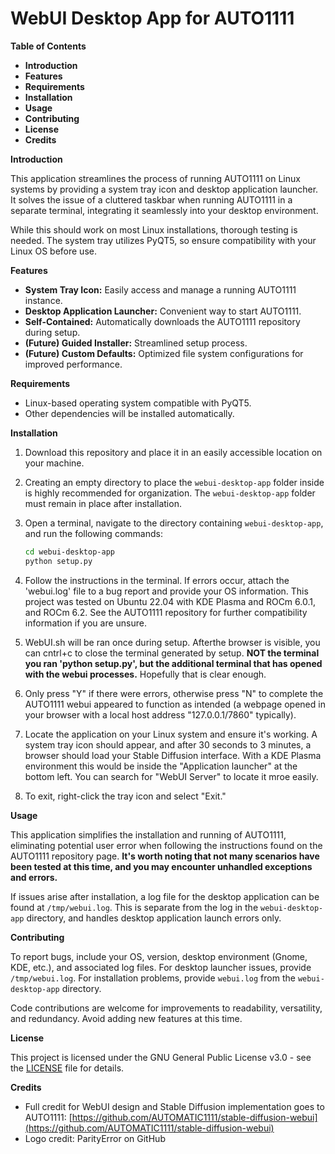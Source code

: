 # WebUI Desktop App for AUTO1111

**Table of Contents**
*   **Introduction**
*   **Features**
*   **Requirements**
*   **Installation**
*   **Usage**
*   **Contributing**
*   **License**
*   **Credits**

**Introduction**

This application streamlines the process of running AUTO1111 on Linux systems by providing a system tray icon and desktop application launcher. It solves the issue of a cluttered taskbar when running AUTO1111 in a separate terminal, integrating it seamlessly into your desktop environment.

While this should work on most Linux installations, thorough testing is needed. The system tray utilizes PyQT5, so ensure compatibility with your Linux OS before use.

**Features**

*   **System Tray Icon:** Easily access and manage a running AUTO1111 instance.
*   **Desktop Application Launcher:** Convenient way to start AUTO1111.
*   **Self-Contained:** Automatically downloads the AUTO1111 repository during setup.
*   **(Future) Guided Installer:**  Streamlined setup process.
*   **(Future) Custom Defaults:** Optimized file system configurations for improved performance.

**Requirements**

*   Linux-based operating system compatible with PyQT5.
*   Other dependencies will be installed automatically.

**Installation**

1.  Download this repository and place it in an easily accessible location on your machine.

2.  Creating an empty directory to place the `webui-desktop-app` folder inside is highly recommended for organization. The `webui-desktop-app` folder must remain in place after installation.

3.  Open a terminal, navigate to the directory containing `webui-desktop-app`, and run the following commands:

    ```bash
    cd webui-desktop-app
    python setup.py
    ```

4.  Follow the instructions in the terminal. If errors occur, attach the 'webui.log' file to a bug report and provide your OS information. This project was tested on Ubuntu 22.04 with KDE Plasma and ROCm 6.0.1, and ROCm 6.2. See the AUTO1111 repository for further compatibility information if you are unsure.

5. WebUI.sh will be ran once during setup. Afterthe browser is visible, you can cntrl+c to close the terminal generated by setup. **NOT the terminal you ran 'python setup.py', but the additional terminal that has opened with the webui processes.**
Hopefully that is clear enough.

6. Only press "Y" if there were errors, otherwise press "N" to complete the AUTO1111 webui appeared to function as intended (a webpage opened in your browser with a local host address "127.0.0.1/7860" typically).

6.  Locate the application on your Linux system and ensure it's working. A system tray icon should appear, and after 30 seconds to 3 minutes, a browser should load your Stable Diffusion interface. With a KDE Plasma environment this would be inside the "Application launcher" at the bottom left. You can search for "WebUI Server" to locate it mroe easily.

7.  To exit, right-click the tray icon and select "Exit."

**Usage**

This application simplifies the installation and running of AUTO1111, eliminating potential user error when following the instructions found on the AUTO1111 repository page. **It's worth noting that not many scenarios have been tested at this time, and you may encounter unhandled exceptions and errors.**

If issues arise after installation, a log file for the desktop application can be found at `/tmp/webui.log`. This is separate from the log in the `webui-desktop-app` directory, and handles desktop application launch errors only.

**Contributing**

To report bugs, include your OS, version, desktop environment (Gnome, KDE, etc.), and associated log files. For desktop launcher issues, provide `/tmp/webui.log`. For installation problems, provide `webui.log` from the `webui-desktop-app` directory.

Code contributions are welcome for improvements to readability, versatility, and redundancy. Avoid adding new features at this time.

**License**

This project is licensed under the GNU General Public License v3.0 - see the [LICENSE](LICENSE) file for details.

**Credits**

*   Full credit for WebUI design and Stable Diffusion implementation goes to AUTO1111: [https://github.com/AUTOMATIC1111/stable-diffusion-webui](https://github.com/AUTOMATIC1111/stable-diffusion-webui)
*   Logo credit: ParityError on GitHub
